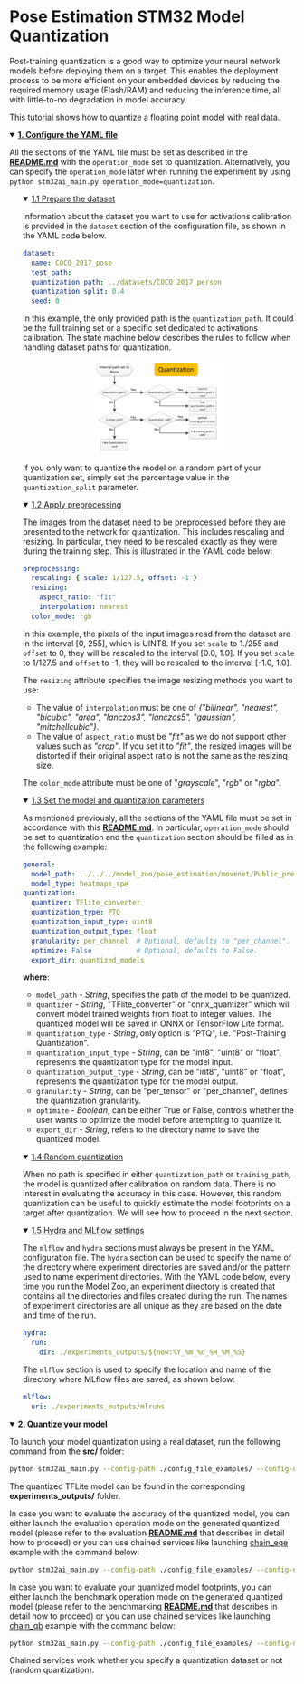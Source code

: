 # Pose Estimation STM32 Model Quantization

Post-training quantization is a good way to optimize your neural network models before deploying them on a target. This enables the deployment process to be more efficient on your embedded devices by reducing the required memory usage (Flash/RAM) and reducing the inference time, all with little-to-no degradation in model accuracy.

This tutorial shows how to quantize a floating point model with real data.


<details open><summary><a href="#1"><b>1. Configure the YAML file</b></a></summary><a id="1"></a>

All the sections of the YAML file must be set as described in the **[README.md](../README.md)** with the `operation_mode` set to quantization. Alternatively, you can specify the `operation_mode` later when running the experiment by using `python stm32ai_main.py operation_mode=quantization`.

<ul><details open><summary><a href="#1-1">1.1 Prepare the dataset</a></summary><a id="1-1"></a>

Information about the dataset you want to use for activations calibration is provided in the `dataset` section of the configuration file, as shown in the YAML code below.

```yaml
dataset:
  name: COCO_2017_pose
  test_path:
  quantization_path: ../datasets/COCO_2017_person
  quantization_split: 0.4
  seed: 0
```

In this example, the only provided path is the `quantization_path`. It could be the full training set or a specific set dedicated to activations calibration. The state machine below describes the rules to follow when handling dataset paths for quantization.
<div align="center" style="width:50%; margin: auto;">

![plot](../../../common/doc/img/state_machine_quantization.JPG)
</div>

If you only want to quantize the model on a random part of your quantization set, simply set the percentage value in the `quantization_split` parameter.

</details></ul>
<ul><details open><summary><a href="#1-2">1.2 Apply preprocessing</a></summary><a id="1-2"></a>

The images from the dataset need to be preprocessed before they are presented to the network for quantization. This includes rescaling and resizing. In particular, they need to be rescaled exactly as they were during the training step. This is illustrated in the YAML code below:

```yaml
preprocessing:
  rescaling: { scale: 1/127.5, offset: -1 }
  resizing:
    aspect_ratio: "fit"
    interpolation: nearest
  color_mode: rgb
```

In this example, the pixels of the input images read from the dataset are in the interval [0, 255], which is UINT8. If you set `scale` to 1./255 and `offset` to 0, they will be rescaled to the interval [0.0, 1.0]. If you set `scale` to 1/127.5 and `offset` to -1, they will be rescaled to the interval [-1.0, 1.0].

The `resizing` attribute specifies the image resizing methods you want to use:

- The value of `interpolation` must be one of *{"bilinear", "nearest", "bicubic", "area", "lanczos3", "lanczos5", "gaussian", "mitchellcubic"}*.
- The value of `aspect_ratio` must be *"fit"* as we do not support other values such as *"crop"*. If you set it to *"fit"*, the resized images will be distorted if their original aspect ratio is not the same as the resizing size.

The `color_mode` attribute must be one of "*grayscale*", "*rgb*" or "*rgba*".

</details></ul>
<ul><details open><summary><a href="#1-3">1.3 Set the model and quantization parameters</a></summary><a id="1-3"></a>

As mentioned previously, all the sections of the YAML file must be set in accordance with this **[README.md](../README.md)**. In particular, `operation_mode` should be set to quantization and the `quantization` section should be filled as in the following example:

```yaml
general:
  model_path: ../../../model_zoo/pose_estimation/movenet/Public_pretrainedmodel_custom_dataset/custom_dataset_person_17kpts/movenet_lightning_heatmaps_192/movenet_lightning_heatmaps_192.h5
  model_type: heatmaps_spe
quantization:
  quantizer: TFlite_converter
  quantization_type: PTQ
  quantization_input_type: uint8
  quantization_output_type: float
  granularity: per_channel  # Optional, defaults to "per_channel".
  optimize: False           # Optional, defaults to False.
  export_dir: quantized_models
```

**where**:

- `model_path` - *String*, specifies the path of the model to be quantized.
- `quantizer` - *String*, "TFlite_converter" or "onnx_quantizer" which will convert model trained weights from float to integer values. The quantized model will be saved in ONNX or TensorFlow Lite format.
- `quantization_type` - *String*, only option is "PTQ", i.e. "Post-Training Quantization".
- `quantization_input_type` - *String*, can be "int8", "uint8" or "float", represents the quantization type for the model input.
- `quantization_output_type` - *String*, can be "int8", "uint8" or "float", represents the quantization type for the model output.
- `granularity` - *String*, can be "per_tensor" or "per_channel", defines the quantization granularity.
- `optimize` - *Boolean*, can be either True or False, controls whether the user wants to optimize the model before attempting to quantize it.
- `export_dir` - *String*, refers to the directory name to save the quantized model.

</details></ul>
<ul><details open><summary><a href="#1-4">1.4 Random quantization</a></summary><a id="1-4"></a>

When no path is specified in either `quantization_path` or `training_path`, the model is quantized after calibration on random data. There is no interest in evaluating the accuracy in this case. However, this random quantization can be useful to quickly estimate the model footprints on a target after quantization. We will see how to proceed in the next section.

</details></ul>
<ul><details open><summary><a href="#1-5">1.5 Hydra and MLflow settings</a></summary><a id="1-5"></a>

The `mlflow` and `hydra` sections must always be present in the YAML configuration file. The `hydra` section can be used to specify the name of the directory where experiment directories are saved and/or the pattern used to name experiment directories. With the YAML code below, every time you run the Model Zoo, an experiment directory is created that contains all the directories and files created during the run. The names of experiment directories are all unique as they are based on the date and time of the run.

```yaml
hydra:
  run:
    dir: ./experiments_outputs/${now:%Y_%m_%d_%H_%M_%S}
```

The `mlflow` section is used to specify the location and name of the directory where MLflow files are saved, as shown
below:

```yaml
mlflow:
  uri: ./experiments_outputs/mlruns
```

</details></ul>
</details>
<details open><summary><a href="#2"><b>2. Quantize your model</b></a></summary><a id="2"></a>

To launch your model quantization using a real dataset, run the following command from the **src/** folder:

```bash
python stm32ai_main.py --config-path ./config_file_examples/ --config-name quantization_config.yaml
```

The quantized TFLite model can be found in the corresponding **experiments_outputs/** folder.

In case you want to evaluate the accuracy of the quantized model, you can either launch the evaluation operation mode on the generated quantized model (please refer to the evaluation **[README.md](../evaluation/README.md)** that describes in detail how to proceed) or you can use chained services like launching [chain_eqe](../config_file_examples/chain_eqe_config.yaml) example with the command below:

```bash
python stm32ai_main.py --config-path ./config_file_examples/ --config-name chain_eqe_config.yaml
```

In case you want to evaluate your quantized model footprints, you can either launch the benchmark operation mode on the generated quantized model (please refer to the benchmarking **[README.md](../benchmarking/README.md)** that describes in detail how to proceed) or you can use chained services like launching [chain_qb](../config_file_examples/chain_qb_config.yaml) example with the command below:

```bash
python stm32ai_main.py --config-path ./config_file_examples/ --config-name chain_qb_config.yaml
```

Chained services work whether you specify a quantization dataset or not (random quantization).

</details>
